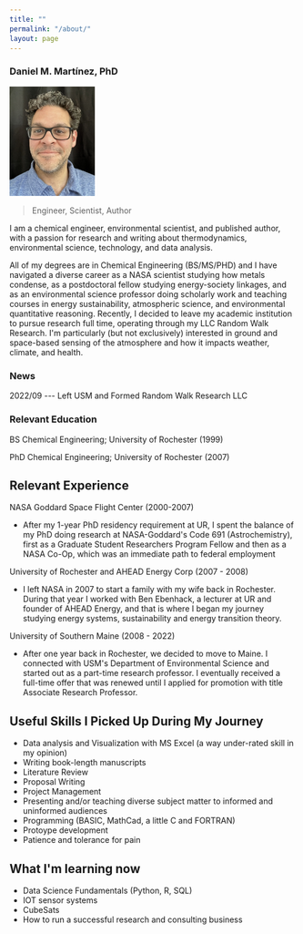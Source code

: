 ```yaml
---
title: ""
permalink: "/about/"
layout: page
---
```


### Daniel M. Martínez, PhD

<img src="/assets/images/profile4.jpg" alt="DMM" width="150"/>

<blockquote class="full-width"><p>Engineer, Scientist, Author</p></blockquote>

I am a chemical engineer, environmental scientist, and published author, with a passion for research and writing about thermodynamics, environmental science, technology, and data analysis. 

All of my degrees are in Chemical Engineering (BS/MS/PHD) and I have navigated a diverse career as a NASA scientist studying how metals condense, as a postdoctoral fellow studying energy-society linkages, and as an environmental science professor doing scholarly work and teaching courses in energy sustainability, atmospheric science, and environmental quantitative reasoning. Recently, I decided to leave my academic institution to pursue research full time, operating through my LLC Random Walk Research. I'm particularly (but not exclusively) interested in ground and space-based sensing of the atmosphere and how it impacts weather, climate, and health. 

### News
2022/09 --- Left USM and Formed Random Walk Research LLC


### Relevant Education

BS Chemical Engineering; University of Rochester (1999)

PhD Chemical Engineering; University of Rochester (2007)

## Relevant Experience

NASA Goddard Space Flight Center (2000-2007)
- After my 1-year PhD residency requirement at UR, I spent the balance of my PhD doing research at NASA-Goddard's Code 691 (Astrochemistry), first as a Graduate Student Researchers Program Fellow and then as a NASA Co-Op, which was an immediate path to federal employment

University of Rochester and AHEAD Energy Corp (2007 - 2008)
- I left NASA in 2007 to start a family with my wife back in Rochester. During that year I worked with Ben Ebenhack, a lecturer at UR and founder of AHEAD Energy, and that is where I began my journey studying energy systems, sustainability and energy transition theory. 

University of Southern Maine (2008 - 2022)
- After one year back in Rochester, we decided to move to Maine. I connected with USM's Department of Environmental Science and started out as a part-time research professor. I eventually received a full-time offer that was renewed until I applied for promotion with title Associate Research Professor.

## Useful Skills I Picked Up During My Journey
- Data analysis and Visualization with MS Excel (a way under-rated skill in my opinion)
- Writing book-length manuscripts
- Literature Review
- Proposal Writing
- Project Management
- Presenting and/or teaching diverse subject matter to informed and uninformed audiences
- Programming (BASIC, MathCad, a little C and FORTRAN)
- Protoype development
- Patience and tolerance for pain

## What I'm learning now
- Data Science Fundamentals (Python, R, SQL)
- IOT sensor systems
- CubeSats
- How to run a successful research and consulting business







